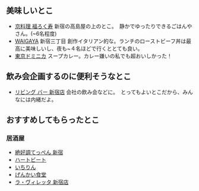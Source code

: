 
## 美味しいとこ
- [京料理 福ろく寿](http://www.restaurants-park.jp/restaurant/?id=2)
新宿の高島屋の上のとこ。　静かでゆったりできるごはんやさん。(~6名程度)
- [WAIGAYA](http://tabelog.com/tokyo/A1304/A130401/13178884/) 新宿三丁目 創作イタリアン的な。ランチのローストビーフ丼は最高に美味しいし、夜も~４名ほどで行くととても良い。 
- [東京ドミニカ](http://tabelog.com/tokyo/A1304/A130401/13124113/) スープカレー。カレー嫌いの私でも超おいしかった！

## 飲み会企画するのに便利そうなとこ
- [リビング バー 新宿店](http://tabelog.com/tokyo/A1304/A130401/13036670/) 会社の飲み会などに。　とってもよいとこだから、みんなには内緒だよ。

## おすすめしてもらったとこ
### 居酒屋
- [絶好調てっぺん 新宿](http://tabelog.com/tokyo/A1304/A130401/13048213/)
- [ハートビート](http://tabelog.com/tokyo/A1304/A130401/13072607/)
- [いちりん](http://tabelog.com/tokyo/A1304/A130401/13026191/)
- [げんかい食堂](http://tabelog.com/tokyo/A1304/A130402/13034023/)
- [ラ・ヴィレッタ 新宿店](https://tabelog.com/tokyo/A1304/A130401/13019174/)
